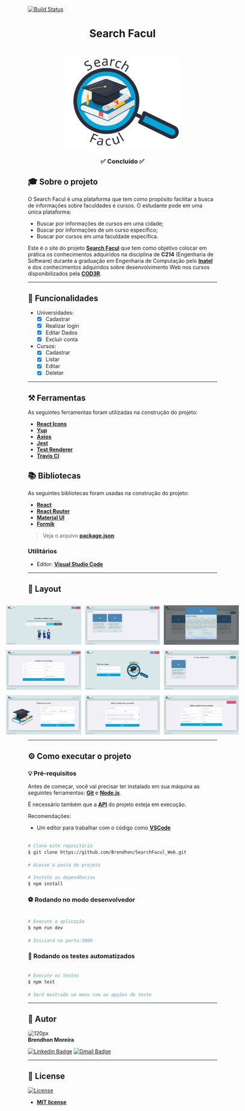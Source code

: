 [![Build Status](https://travis-ci.com/Brendhon/SearchFacul_Web.svg?branch=main)](https://travis-ci.com/Brendhon/SearchFacul_Web)

<h1 align="center">Search Facul</h1>
<h1 align="center">
    <img align="center" src="src\assets\img\logo2.svg" width="300px;" alt="logo"/>
</h1>
<h3 align="center">✅ Concluído ✅</h3>

## 🎓 Sobre o projeto

O Search Facul é uma plataforma que tem como propósito facilitar a busca de informações sobre faculdades e cursos. O estudante pode em uma única plataforma: 
 - Buscar por informações de cursos em uma cidade;
 - Buscar por informações de um curso específico;
 - Buscar por cursos em uma faculdade específica.

Este é o site do projeto **[Search Facul](https://github.com/Brendhon/SearchFacul_API)** que tem como objetivo colocar em prática os conhecimentos adquiridos na disciplina de **C214** (Engenharia de Software) durante a graduação em Engenharia de Computação pelo **[Inatel](https://inatel.br/home/)** e dos conhecimentos adquiridos sobre desenvolvimento Web nos cursos disponibilizados pela **[COD3R](https://www.cod3r.com.br/)**.

---

## 🎯 Funcionalidades

- Universidades:
  - [x] Cadastrar
  - [x] Realizar login 
  - [x] Editar Dados
  - [x] Excluir conta

- Cursos:
  - [x] Cadastrar
  - [x] Listar
  - [x] Editar
  - [x] Deletar
---

## ⚒️ Ferramentas

As seguintes ferramentas foram utilizadas na construção do projeto:

 - **[React Icons](https://react-icons.github.io/react-icons/)**
 - **[Yup](https://github.com/jquense/yup)**
 - **[Axios](https://github.com/axios/axios)**
 - **[Jest](https://jestjs.io/)**
 - **[Test Renderer](https://www.npmjs.com/package/react-test-renderer)**
 - **[Travis CI](https://travis-ci.com/)**

## 📚 Bibliotecas

As seguintes bibliotecas foram usadas na construção do projeto:

- **[React](https://pt-br.reactjs.org/)**
- **[React Router](https://reactrouter.com/)**
- **[Material UI](https://material-ui.com/pt/)**
- **[Formik](https://formik.org/)**

> Veja o arquivo  **[package.json](https://github.com/Brendhon/SearchFacul_Web/blob/main/package.json)**

### Utilitários
- Editor:  **[Visual Studio Code](https://code.visualstudio.com/)**
---

## 🎨 Layout

<p align="center" style="display: flex; flex-direction: column; align-items: flex-start; justify-content: center;">
    <p align="center" style="display: flex; align-items: flex-start; justify-content: center;">
    <img alt="search page" style="margin-right: 10px"
    src="src\assets\screenshots\search.png" width="200px">
    <img alt="result page" style="margin-right: 10px" src="src\assets\screenshots\result.png" width="200px">
    <img alt="infoCard page" 
    src="src\assets\screenshots\infoCard.png" width="200px">
    </p>
    <p align="center" style="display: flex; align-items: flex-start; justify-content: center;">
    <img alt="university register page" style="margin-right: 10px" src="src\assets\screenshots\universityRegister.png" width="200px">
    <img alt="login page" style="margin-right: 10px"
    src="src\assets\screenshots\login.png" width="200px">
    <img alt="profile page"
    src="src\assets\screenshots\profile.png" width="200px">
    </p>
    <p align="center" style="display: flex; align-items: flex-start; justify-content: center;">
    <img alt="course register page" style="margin-right: 10px" 
    src="src\assets\screenshots\courseRegister.png" width="200px">
    <img alt="course update page" style="margin-right: 10px" src="src\assets\screenshots\courseUpdate.png" width="200px">
    <img alt="university update page" 
    src="src\assets\screenshots\universityUpdate.png" width="200px">
    </p>
</p>

---
## ⚙️ Como executar o projeto

### 💡 Pré-requisitos

Antes de começar, você vai precisar ter instalado em sua máquina as seguintes ferramentas:
**[Git](https://git-scm.com)** e **[Node.js](https://nodejs.org/en/)**.<br> 

É necessário também que a **[API](https://github.com/Brendhon/SearchFacul_API)** do projeto esteja em execução.

Recomendações:
* Um editor para trabalhar com o código como **[VSCode](https://code.visualstudio.com/)**
```bash

# Clone este repositório
$ git clone https://github.com/Brendhon/SearchFacul_Web.git

# Acesse a pasta do projeto

# Instale as dependências
$ npm install

```
### ⚽ Rodando no modo desenvolvedor

```bash

# Execute a aplicação
$ npm run dev

# Iniciará na porta:3000

```

### 🤖 Rodando os testes automatizados

```bash

# Execute os testes
$ npm test

# Será mostrado um menu com as opções de teste

```


---

## 👥 Autor
<img style="border-radius: 20%;" src="https://avatars1.githubusercontent.com/u/52840078?s=400&u=67bc81db89b5abf12cf592e0c610426afd3a02f4&v=4" width="120px;" alt="120px"/><br>
**Brendhon Moreira**

[![Linkedin Badge](https://img.shields.io/badge/-Brendhon-blue?style=flat-square&logo=Linkedin&logoColor=white&link=https://www.linkedin.com/in/brendhon-moreira)](https://www.linkedin.com/in/brendhon-moreira)
[![Gmail Badge](https://img.shields.io/badge/-brendhon.e.c.m@gmail.com-c14438?style=flat-square&logo=Gmail&logoColor=white&link=mailto:brendhon.e.c.m@gmail.com)](mailto:brendhon.e.c.m@gmail.com)

---
## 📝 License
[![License](https://img.shields.io/apm/l/vim-mode?color=blue)](http://badges.mit-license.org)

- **[MIT license](https://choosealicense.com/licenses/mit/)**

